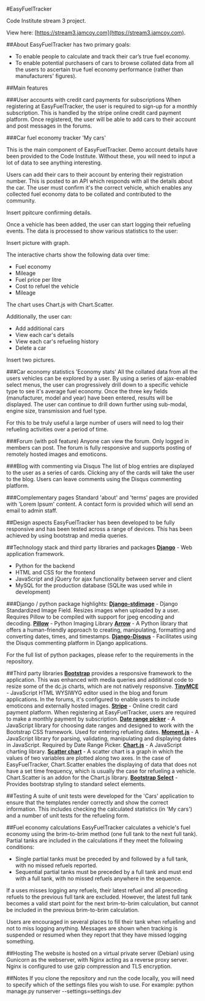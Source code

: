 #EasyFuelTracker

Code Institute stream 3 project.

View here:
[https://stream3.jamcoy.com](https://stream3.jamcoy.com).

##About
EasyFuelTracker has two primary goals:
* To enable people to calculate and track their car’s true fuel economy.
* To enable potential purchasers of cars to browse collated data from all the users to ascertain true fuel economy performance (rather than manufacturers' figures).
 
##Main features

###User accounts with credit card payments for subscriptions
When registering at EasyFuelTracker, the user is required to sign-up for a monthly subscription.  This is handled by the
 stripe online credit card payment platform.  Once registered, the user will be able to add cars to their account and post
 messages in the forums.

###Car fuel economy tracker 'My cars'

This is the main component of EasyFuelTracker.  Demo account details have been provided to the Code Institute.  Without these, you
 will need to input a lot of data to see anything interesting.

Users can add their cars to their account by entering their registration number.
 This is posted to an API which responds with all the details about the car.  The user must confirm it's the correct vehicle, which
 enables any collected fuel economy data to be collated and contributed to the community.
 
 Insert ppitcure confirming details.
 
 Once a vehicle has been added, the user can start logging their refueling events.  The data is processed to show various statistics to the user:
 
 Insert picture with graph.
 
 The interactive charts show the following data over time:
 * Fuel economy
 * Mileage
 * Fuel price per litre
 * Cost to refuel the vehicle
 * Mileage
 
 The chart uses Chart.js with Chart.Scatter.
 
  Additionally, the user can:
 * Add additional cars
 * View each car's details
 * View each car's refueling history
 * Delete a car
 
 Insert two pictures.

###Car economy statistics 'Economy stats'
All the collated data from all the users vehicles can be explored by a user.  By using a series of ajax-enabled select
 menus, the user can progressively drill down to a specific vehicle type to see it's average fuel economy.  Once the three key
 fields (manufacturer, model and year) have been entered, results will be displayed.  The user can continue to drill down further using
 sub-modal, engine size, transmission and fuel type.
  
  For this to be truly useful a large number of users will need to log their refueling activities over a period of time.
 
###Forum (with poll feature)
Anyone can view the forum.  Only logged in members can post.  The forum is fully responsive and supports posting of remotely hosted images and emoticons.

###Blog with commenting via Disqus
The list of blog entries are displayed to the user as a series of cards.  Clicking any of the cards will take the user to the blog.  Users can 
 leave comments using the Disqus commenting platform.

###Complementary pages
Standard 'about' and 'terms' pages are provided with 'Lorem Ipsum' content.  A contact form is provided which will send an email to admin staff. 

##Design aspects
EasyFuelTracker has been developed to be fully responsive and has been tested across a range of devices.  This has been achieved by using bootstrap and media queries.

##Technology stack and third party libraries and packages
**[Django](http://flask.pocoo.org/)** - Web application framework.
* Python for the backend
* HTML and CSS for the frontend
* JavaScript and jQuery for ajax functionality between server and client
* MySQL for the production database (SQLite was used while in development) 

###Django / python package highlights:
**[Django-stdimage](https://github.com/codingjoe/django-stdimage)** - Django Standardized Image Field.  Resizes images when uploaded by a user.  Requires Pillow to be compiled with support for jpeg encoding and decoding.
**[Pillow](http://python-pillow.org/)** - Python Imaging Library
**[Arrow](http://crsmithdev.com/arrow/)** - A Python library that offers a human-friendly approach to creating, manipulating, formatting and converting dates, times, and timestamps.
**[Django-Disqus](https://github.com/arthurk/django-disqus/)** - Facilitates using the Disqus commenting platform in Django applications.

For the full list of python packages, please refer to the requirements in the repository.

##Third party libraries
**[Bootstrap](http://getbootstrap.com/)** provides a responsive framework to the application.  This was enhanced with media queries and additional code to resize some of the dc.js charts, which are not natively responsive.
**[TinyMCE](https://www.tinymce.com/)** - JavaScript HTML WYSIWYG editor used in the blog and forum applications.  In the forums, it's configured to enable users to include emoticons and externally hosted images. 
**[Stripe](https://stripe.com)** - Online credit card payment platform.  When registering at EasyFuelTracker, users are required to make a monthly payment by subscription.
**[Date range picker](http://www.daterangepicker.com/)** - A JavaScript library for choosing date ranges and designed to work with the Bootstrap CSS framework.  Used for entering refueling dates.
**[Moment.js](http://momentjs.com/)** - A JavaScript library for parsing, validating, manipulating and displaying dates in JavaScript. Required by Date Range Picker.
**[Chart.js](http://www.chartjs.org/)** - A JavaScript charting library.
**[Scatter chart](http://dima117.github.io/Chart.Scatter/)** - A scatter chart is a graph in which the values of two variables are plotted along two axes.  In the case of EasyFuelTracker, Chart.Scatter enables the displaying of data that does not have a set 
time frequency, which is usually the case for refueling a vehicle.  Chart.Scatter is an addon for the Chart.js library. 
**[Bootstrap Select](https://silviomoreto.github.io/bootstrap-select/)** - Provides bootstrap styling to standard select elements.

##Testing
A suite of unit tests were developed for the 'Cars' application to ensure that the templates render correctly and show the correct information.  This includes checking the calculated statistics (in 'My cars') and a number of unit tests for the refueling form. 

##Fuel economy calculations
EasyFuelTracker calculates a vehicle's fuel economy using the brim-to-brim method (one full tank to the next full tank).
Partial tanks are included in the calculations if they meet the following conditions:
* Single partial tanks must be preceded by and followed by a full tank, with no missed refuels reported.
* Sequential partial tanks must be preceded by a full tank and must end with a full tank, with no missed refuels anywhere in the sequence.

If a uses misses logging any refuels, their latest refuel and all preceding refuels to the previous full tank are excluded. However, the latest full tank becomes a valid start point for the next brim-to-brim calculation, but cannot be included in the previous brim-to-brim calculation.

Users are encouraged in several places to fill their tank when refueling and not to miss logging anything.  Messages are shown when tracking is suspended or resumed when they report that they have missed logging something.

##Hosting
The website is hosted on a virtual private server (Debian) using Gunicorn as the webserver, with Nginx acting as a reverse proxy server.  Nginx is configured to use gzip compression and TLS encryption.

##Notes
If you clone the repository and run the code locally, you will need to specify which of the settings files you wish to use.
For example: python manage.py runserver --settings=settings.dev

